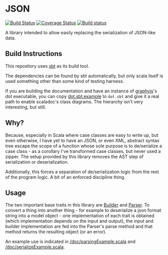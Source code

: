 # JSON
[![Build Status](https://travis-ci.org/rayrobdod/json.svg?branch=master)](https://travis-ci.org/rayrobdod/json)
[![Coverage Status](https://coveralls.io/repos/rayrobdod/json/badge.svg?branch=master)](https://coveralls.io/r/rayrobdod/json?branch=master)
[![Build status](https://ci.appveyor.com/api/projects/status/091ba0yf3lcxscst/branch/master?svg=true)](https://ci.appveyor.com/project/rayrobdod/json/branch/master)

A library intended to allow easily replacing the serialization of JSON-like data.

## Build Instructions
This repository uses [sbt](http://www.scala-sbt.org/) as its build tool.

The dependencies can be found by sbt automatically, but only scala itself is
used something other than some kind of testing harness.

If you are building the documentation and have an instance of
[graphvis](http://www.graphviz.org/)'s dot executable, you can copy
[dot.sbt.example](dot.sbt.example) to `dot.sbt` and give it a real path to
enable scaladoc's class diagrams. The hierarchy isn't very interesting, but
still.

## Why?

Because, especially in Scala where case classes are easy to write up, but even
otherwise, I have yet to have an JSON, or even XML, abstract syntax tree escape
the scope of a function whose sole purpose is to de/serialize a case class - as
a corollary I've transformed case classes, but never used a zipper. The setup
provided by this library removes the AST step of serialization or
deserialization.

Additionally, this forces a separation of de/serialization logic from the rest
of the program logic. A bit of an enforced discipline thing.

## Usage

The two important base traits in this library are
[Builder](src/main/scala/com/rayrobdod/json/builder/Builder.scala) and [Parser](src/main/scala/com/rayrobdod/json/parser/Parser.scala).
To convert a thing into another thing - for example to deserialize a json format
string into a model object - one implementation of each trait is obtained (which
implementation depends on the input and output), the input and builder implementation
are fed into the Parser's parse method and
that method returns the resulting object (or an error).


An example use is indicated in [/doc/parsingExample.scala](doc/parsingExample.scala)
and [/doc/serializeExample.scala](doc/serializeExample.scala).

